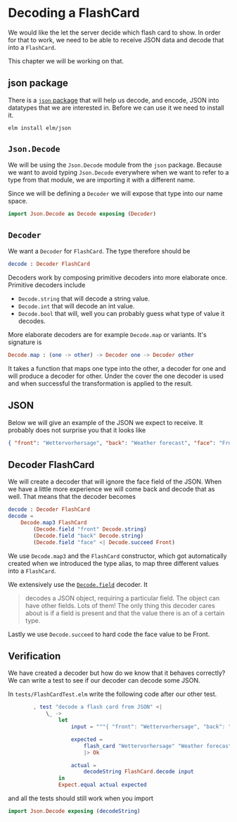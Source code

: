 # Decoding a FlashCard
We would like the let the server decide which flash card to show. In order for
that to work, we need to be able to receive JSON data and decode that into a
`FlashCard`.

This chapter we will be working on that.

## json package
There is a [`json` package][json] that will help us decode, and encode, JSON
into datatypes that we are interested in. Before we can use it we need to
install it.

```sh
elm install elm/json
```

## `Json.Decode`
We will be using the `Json.Decode` module from the `json` package. Because we
want to avoid typing `Json.Decode` everywhere when we want to refer to a type
from that module, we are importing it with a different name.

Since we will be defining a `Decoder` we will expose that type into our
name space. 

```elm
import Json.Decode as Decode exposing (Decoder)
```

## `Decoder`
We want a `Decoder` for `FlashCard`. The type therefore should be

```elm
decode : Decoder FlashCard
```

Decoders work by composing primitive decoders into more elaborate once.
Primitive decoders include

* `Decode.string` that will decode a string value.
* `Decode.int` that will decode an int value.
* `Decode.bool` that will, well you can probably guess what type of value it
  decodes.

More elaborate decoders are for example `Decode.map` or variants. It's signature
is 

```elm
Decode.map : (one -> other) -> Decoder one -> Decoder other
```

It takes a function that maps one type into the other, a decoder for one and
will produce a decoder for other. Under the cover the one decoder is used and
when successful the transformation is applied to the result.

## JSON
Below we will give an example of the JSON we expect to receive. It probably does
not surprise you that it looks like

```json
{ "front": "Wettervorhersage", "back": "Weather forecast", "face": "Front" }
```

## Decoder FlashCard
We will create a decoder that will ignore the face field of the JSON. When we
have a little more experience we will come back and decode that as well. That
means that the decoder becomes

```elm
decode : Decoder FlashCard
decode =
    Decode.map3 FlashCard
        (Decode.field "front" Decode.string)
        (Decode.field "back" Decode.string)
        (Decode.field "face" <| Decode.succeed Front)
```

We use `Decode.map3` and the `FlashCard` constructor, which got automatically
created when we introduced the type alias, to map three different values into a
`FlashCard`.

We extensively use the [`Decode.field`][field] decoder. It

> decodes a JSON object, requiring a particular field. The object can have other
> fields. Lots of them! The only thing this decoder cares about is if a field is
> present and that the value there is an of a certain type. 

Lastly we use `Decode.succeed` to hard code the face value to be Front.

## Verification
We have created a decoder but how do we know that it behaves correctly? We can
write a test to see if our decoder can decode some JSON.

In `tests/FlashCardTest.elm` write the following code after our other test.

```elm
        , test "decode a flash card from JSON" <|
            \_ ->
                let
                    input = """{ "front": "Wettervorhersage", "back": "Weather forecast", "face": "Back" }"""

                    expected =
                        flash_card "Wettervorhersage" "Weather forecast"
                        |> Ok

                    actual =
                        decodeString FlashCard.decode input
                in
                Expect.equal actual expected
```

and all the tests should still work when you import

```elm
import Json.Decode exposing (decodeString)
```

[json]: https://package.elm-lang.org/packages/elm/json/latest/
[field]: https://package.elm-lang.org/packages/elm/json/latest/Json-Decode#field
